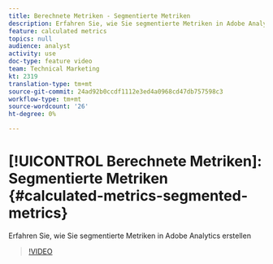 ```yaml
---
title: Berechnete Metriken - Segmentierte Metriken
description: Erfahren Sie, wie Sie segmentierte Metriken in Adobe Analytics erstellen
feature: calculated metrics
topics: null
audience: analyst
activity: use
doc-type: feature video
team: Technical Marketing
kt: 2319
translation-type: tm+mt
source-git-commit: 24ad92b0ccdf1112e3ed4a0968cd47db757598c3
workflow-type: tm+mt
source-wordcount: '26'
ht-degree: 0%

---
```



# [!UICONTROL Berechnete Metriken]: Segmentierte Metriken {#calculated-metrics-segmented-metrics}

Erfahren Sie, wie Sie segmentierte Metriken in Adobe Analytics erstellen

>[!VIDEO](https://video.tv.adobe.com/v/25409/?quality=12)

